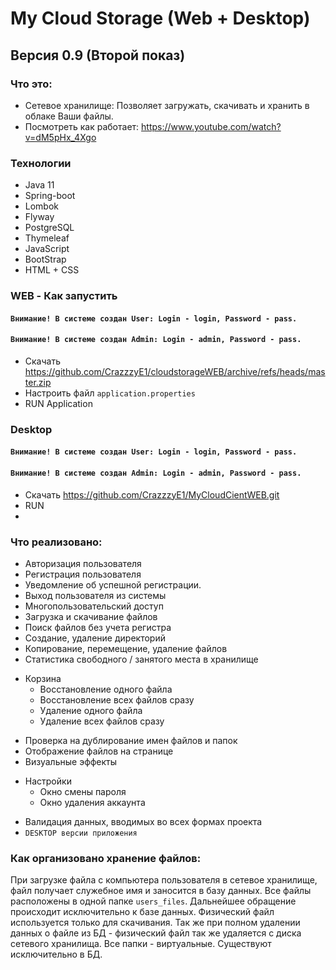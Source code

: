 # My Cloud Storage (Web + Desktop)

## Версия 0.9 (Второй показ)

### Что это:
- Сетевое хранилище: Позволяет загружать, скачивать и хранить в облаке Ваши файлы.
- Посмотреть как работает: https://www.youtube.com/watch?v=dM5pHx_4Xgo

### Технологии
- Java 11 
- Spring-boot 
- Lombok
- Flyway 
- PostgreSQL 
- Thymeleaf
- JavaScript
- BootStrap
- HTML + CSS

### WEB - Как запустить
#### `Внимание! В системе создан User: Login - login, Password - pass.`
#### `Внимание! В системе создан Admin: Login - admin, Password - pass.`
- Скачать https://github.com/CrazzzyE1/cloudstorageWEB/archive/refs/heads/master.zip
- Настроить файл `application.properties`
- RUN Application

### Desktop
#### `Внимание! В системе создан User: Login - login, Password - pass.`
#### `Внимание! В системе создан Admin: Login - admin, Password - pass.`
- Скачать https://github.com/CrazzzyE1/MyCloudCientWEB.git
- RUN
- 
### Что реализовано:
- Авторизация пользователя
- Регистрация пользователя
- Уведомление об успешной регистрации.
- Выход пользователя из системы
- Многопользовательский доступ
- Загрузка и скачивание файлов
- Поиск файлов без учета регистра
- Создание, удаление директорий
- Копирование, перемещение, удаление файлов
- Статистика свободного / занятого места в хранилище
+ Корзина
  - Восстановление одного файла
  - Восстановление всех файлов сразу
  - Удаление одного файла
  - Удаление всех файлов сразу
- Проверка на дублирование имен файлов и папок
- Отображение файлов на странице
- Визуальные эффекты
+ Настройки
  - Окно смены пароля
  - Окно удаления аккаунта
- Валидация данных, вводимых во всех формах проекта
- `DESKTOP версии приложения`

### Как организовано хранение файлов:
При загрузке файла с компьютера пользователя в сетевое хранилище, файл получает служебное имя и заносится в базу данных.
Все файлы расположены в одной папке `users_files`.
Дальнейшее обращение происходит исключительно к базе данных. 
Физический файл используется только для скачивания.
Так же при полном удалении данных о файле из БД - физический файл так же удаляется с диска сетевого хранилища.
Все папки - виртуальные. Существуют исключительно в БД.
